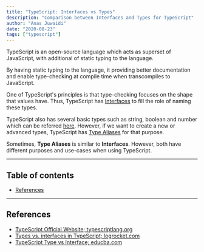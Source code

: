 ```yaml
---
title: "TypeScript: Interfaces vs Types"
description: "Comparison between Interfaces and Types for TypeScript"
author: "Anas Juwaidi"
date: "2020-08-23"
tags: ["typescript"]
---
```


TypeScript is an open-source language which acts as superset of JavaScript, with additional of static typing to the language.

By having static typing to the language, it providing better documentation and enable type-checking at compile time when transcompiles to JavaScript.

One of TypeScript's principles is that type-checking focuses on the shape that values have. Thus, TypeScript has [Interfaces](https://www.typescriptlang.org/docs/handbook/interfaces.html) to fill the role of naming these types.

TypeScript also has several basic types such as string, boolean and number which can be referred [here](https://www.typescriptlang.org/docs/handbook/basic-types.html#table-of-contents). However, if we want to create a new or advanced types, TypeScript has [Type Aliases](https://www.typescriptlang.org/docs/handbook/advanced-types.html#type-aliases) for that purpose.

Sometimes, **Type Aliases** is similar to **Interfaces**. However, both have different purposes and use-cases when using TypeScript.

---

## Table of contents
* [References](#references)

---

<a name="references"></a>
## References

* [TypeScript Official Website; typescriptlang.org](https://www.typescriptlang.org/)
* [Types vs. interfaces in TypeScript; logrocket.com](https://blog.logrocket.com/types-vs-interfaces-in-typescript/)
* [TypeScript Type vs Interface; educba.com](https://www.educba.com/typescript-type-vs-interface/)
